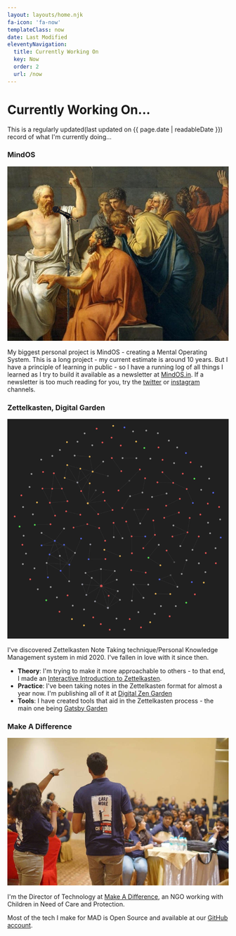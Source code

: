 ```yaml
---
layout: layouts/home.njk
fa-icon: 'fa-now'
templateClass: now
date: Last Modified
eleventyNavigation:
  title: Currently Working On
  key: Now
  order: 2
  url: /now
---
```


# Currently Working On...

<p class="lead">This is a regularly updated(last updated on {{ page.date | readableDate }}) record of what I'm currently doing...</p>

### MindOS

<a href="https://mindos.in/"><img src="/static/images/now/standup-philosapher.jpg" alt="Socrates talking into a Mic" class="project-pic" /></a>

My biggest personal project is MindOS - creating a Mental Operating System. This is a long project - my current estimate is around 10 years. But I have a principle of learning in public - so I have a running log of all things I learned as I try to build it available as a newsletter at [MindOS.in](https://mindos.in/). If a newsletter is too much reading for you, try the [twitter](https://twitter.com/inmindos) or [instagram](https://instagram.com/inmindos) channels.

### Zettelkasten, Digital Garden

<a href="https://notes.binnyva.com/"><img src="/static/images/now/zettelkasten.png" alt="Zettelkasten Note Link Map" class="project-pic" /></a>

I've discovered Zettelkasten Note Taking technique/Personal Knowledge Management system in mid 2020. I've fallen in love with it since then.

- **Theory**: I'm trying to make it more approachable to others - to that end, I made an [Interactive Introduction to Zettelkasten](https://binnyva.com/zettelkasten/).
- **Practice**: I've been taking notes in the Zettelkasten format for almost a year now. I'm publishing all of it at [Digital Zen Garden](https://notes.binnyva.com/)
- **Tools**: I have created tools that aid in the Zettelkasten process - the main one being [Gatsby Garden](https://github.com/binnyva/gatsby-garden)

### Make A Difference

<a href="https://makeadiff.in/"><img src="/static/images/now/mad.jpg" alt="Two people in MAD T-Shirt" class="project-pic" /></a>

I'm the Director of Technology at [Make A Difference](https://makeadiff.in/), an NGO working with Children in Need of Care and Protection.

Most of the tech I make for MAD is Open Source and available at our [GitHub account](https://github.com/makeadiff).
